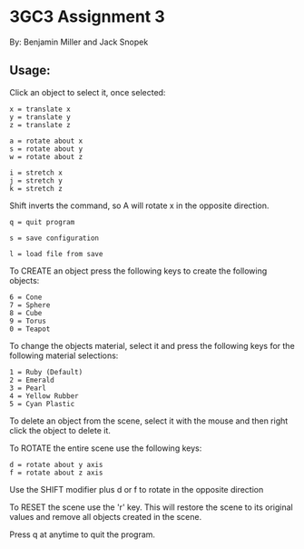 # 3GC3 Assignment 3

By: Benjamin Miller and Jack Snopek

## Usage:

Click an object to select it, once selected:

	x = translate x
	y = translate y
	z = translate z

	a = rotate about x
	s = rotate about y
	w = rotate about z

	i = stretch x 
	j = stretch y
	k = stretch z

Shift inverts the command, so A will rotate x in the opposite direction.

	q = quit program

	s = save configuration

	l = load file from save

To CREATE an object press the following keys to create the following objects:

	6 = Cone
	7 = Sphere
	8 = Cube
	9 = Torus
	0 = Teapot

To change the objects material, select it and press the following keys for the following material selections:

	1 = Ruby (Default)
	2 = Emerald
	3 = Pearl
	4 = Yellow Rubber
	5 = Cyan Plastic

To delete an object from the scene, select it with the mouse and then right click the object to delete it.

To ROTATE the entire scene use the following keys:

	d = rotate about y axis
	f = rotate about z axis

Use the SHIFT modifier plus d or f to rotate in the opposite direction

To RESET the scene use the 'r' key. This will restore the scene to its original values and remove all objects created in the scene.

Press q at anytime to quit the program.
